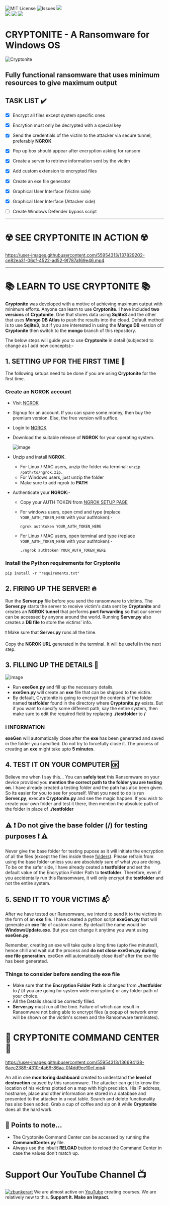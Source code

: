 ![MIT License](https://img.shields.io/github/license/CYBERDEVILZ/CRYPTONITE) 
![Issues](https://img.shields.io/github/issues/CYBERDEVILZ/CRYPTONITE?color=cyan) 
![](https://img.shields.io/github/languages/top/CYBERDEVILZ/CRYPTONITE)   
![](https://img.shields.io/github/forks/cyberdevilz/cryptonite?style=social) 
![](https://img.shields.io/github/stars/CYBERDEVILZ/CRYPTONITE?style=social)
[![](https://img.shields.io/youtube/channel/views/UC1QZPervOHLiC4xpVnzbDFg?style=social)](https://www.youtube.com/channel/UC1QZPervOHLiC4xpVnzbDFg)

# CRYPTONITE - A Ransomware for Windows OS

![Cryptonite](https://user-images.githubusercontent.com/55954313/123502409-c500b480-d669-11eb-977b-4e9ac5c327fa.jpg)

## Fully functional ransomware that uses minimum resources to give maximum output

## TASK LIST ✔️
- [x] Encrypt all files except system specific ones
- [x] Encrytion must only be decrypted with a special key
- [x] Send the credentials of the victim to the attacker via secure tunnel, preferably **NGROK**
- [x] Pop up box should appear after encryption asking for ransom
- [x] Create a server to retrieve information sent by the victim
- [x] Add custom extension to encrypted files
- [x] Create an exe file generator
- [x] Graphical User Interface (Victim side)
- [x] Graphical User Interface (Attacker side)
- [ ] Create Windows Defender bypass script


---
# ☢️ SEE CRYPTONITE IN ACTION ☢️
https://user-images.githubusercontent.com/55954313/137829202-ce82ea31-06cf-4522-ad52-9f787a169e46.mp4

---

# 📚 LEARN TO USE CRYPTONITE 📚
**Cryptonite** was developed with a motive of achieving maximum output with minimum efforts. Anyone can learn to use **Cryptonite**. I have included **two versions** of **Cryptonite**. One that stores data using **Sqlite3** and the other that uses **Mongo DB Atlas** to push the results into the cloud. Default method is to use **Sqlite3**, but if you are interested in using the **Mongo DB** version of **Cryptonite** then switch to the **mongo** branch of this repository.   
   
The below steps will guide you to use **Cryptonite** in detail (subjected to change as I add new concepts):-

## 1. SETTING UP FOR THE FIRST TIME 🍼
The following setups need to be done if you are using **Cryptonite** for the first time.

### Create an NGROK account

* Visit [NGROK](https://ngrok.com/)
* Signup for an account. If you can spare some money, then buy the premium version. Else, the free version will suffice.
* Login to [NGROK](https://dashboard.ngrok.com/login)
* Download the suitable release of **NGROK** for your operating system.

     ![image](https://user-images.githubusercontent.com/55954313/124344516-533be400-dbf0-11eb-9d8f-ff745a510e3e.png)

* Unzip and install **NGROK**.
  * For Linux / MAC users, unzip the folder via terminal: `unzip /path/to/ngrok.zip`.
  * For Windows users, just unzip the folder
  * Make sure to add ngrok to **PATH**
   

* Authenticate your **NGROK**:-   
  * Copy your AUTH TOKEN from [NGROK SETUP PAGE](https://dashboard.ngrok.com/get-started/your-authtoken)
  * For windows users, open cmd and type (replace `YOUR_AUTH_TOKEN_HERE` with your authtoken):-   
     
        ngrok authtoken YOUR_AUTH_TOKEN_HERE
  * For Linux / MAC users, open terminal and type (replace `YOUR_AUTH_TOKEN_HERE` with your authtoken):-   
     
        ./ngrok authtoken YOUR_AUTH_TOKEN_HERE

### Install the Python requirements for Cryptonite

    pip install -r "requirements.txt"  

## 2. FIRING UP THE SERVER! 🔥
Run the **Server.py** file before you send the ransomware to victims. The **Server.py** starts the server to receive victim's data sent by **Cryptonite** and creates an **NGROK tunnel** that performs **port forwarding** so that our server can be accessed by anyone around the world. Running **Server.py** also creates a **DB file** to store the victims' info.   

❗ Make sure that **Server.py** runs all the time.  

Copy the **NGROK URL** generated in the terminal. It will be useful in the next step.

## 3. FILLING UP THE DETAILS 📝
![image](https://user-images.githubusercontent.com/55954313/137672473-13c488a8-a604-4746-a134-619ef459887d.png)   

* Run **exeGen.py** and fill up the necessary details.
* **exeGen.py** will create an **exe** file that can be shipped to the victim.
* By default, Cryptonite is going to encrypt the contents of the folder named **testfolder** found in the directory where **Cryptonite.py** exists. But if you want to specify some different path, say the entire system, then make sure to edit the required field by replacing **./testfolder** to **/**   
   
### **ℹ️ INFORMATION**   
**exeGen** will automatically close after the **exe** has been generated and saved in the folder you specified. Do not try to forcefully close it. The process of creating an **exe** might take upto **5 minutes**.

## 4. TEST IT ON YOUR COMPUTER 🆗
Believe me when I say this... You can **safely test** this Ransomware on your device provided you **mention the correct path to the folder you are testing on**. I have already created a testing folder and the path has also been given. So its easier for you to see for yourself. What you need to do is run **Server.py**, execute **Cryptonite.py** and see the magic happen. If you wish to create your own folder and test it there, then mention the absolute path of the folder in place of **./testfolder**
   
 ## ⚠️ ❗ Do not give the base folder (/) for testing purposes ❗ ⚠️ 
 Never give the base folder for testing pupose as it will initiate the encryption of all the files (except the files inside these [folders](https://github.com/CYBERDEVILZ/Cryptonite/blob/0e835b6875c1a1f53c724f941c63564a2d93d6cd/Cryptonite.py#L34)). Please refrain from using the base folder unless you are absolutely sure of what you are doing. To be on the safer side, I have already ceated a **testfolder** and set the default value of the Encryption Folder Path to **testfolder**. Therefore, even if you accidentally run this Ransomware, it will only encrypt the **testfolder** and not the entire system.   

## 5. SEND IT TO YOUR VICTIMS 📬
After we have tested our Ransomware, we intend to send it to the victims in the form of an **exe** file. I have created a python script **exeGen.py** that will generate an **exe** file of custom name. By default the name would be **WindowsUpdate.exe**. But you can change it anytime you want using **exeGen.py**.   
   
Remember, creating an exe will take quite a long time (upto five minutes!), hence chill and wait out the process and **do not close exeGen.py during exe file generation**. exeGen will automatically close itself after the exe file has been generated.

### Things to consider before sending the exe file
* Make sure that the **Encryption Folder Path** is changed from **./testfolder** to **/** (if you are going for system wide encryption) or any folder path of your choice.
* All the Details should be correctly filled.
* **Server.py** must run all the time. Failure of which can result in Ransomware not being able to encrypt files (a popup of network error will be shown on the victim's screen and the Ransomware terminates).   
   
# 🚀 CRYPTONITE COMMAND CENTER 🚀
https://user-images.githubusercontent.com/55954313/136694138-6aec2389-4310-4a69-86aa-0f4dd9ee10ef.mp4

An all in one **monitoring dashboard** created to understand the **level of destruction** caused by this ransomware. The attacker can get to know the location of his victims plotted on a map with high precision. His IP address, hostname, place and other information are stored in a database and presented to the attacker in a neat table. Search and delete functionality has also been added. Grab a cup of coffee and sip on it while **Cryptonite** does all the hard work.

## 📓 Points to note...
* The Cryptonite Command Center can be accessed by running the **CommandCenter.py** file.
* Always use the inbuilt **RELOAD** button to reload the Command Center in case the values don't match up.

# Support Our YouTube Channel 📺
[![zbunkerart](https://user-images.githubusercontent.com/55954313/137255788-6b14ba33-6d3f-4c9a-9f2f-c78e088656f5.png)](https://www.youtube.com/zbunker)
We are almost active on [YouTube](https://www.youtube.com/zbunker) creating courses. We are relatively new to this. **Support It. Make an Impact.**

